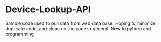 # Device-Lookup-API
Sample code used to pull data from web data base. Hoping to minimize duplicate code, and clean up the code in general. New to python and programming
